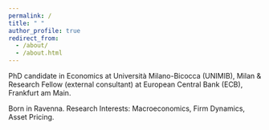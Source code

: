 ```yaml
---
permalink: /
title: " "
author_profile: true
redirect_from: 
  - /about/
  - /about.html
---
```


PhD candidate in Economics at Università Milano-Bicocca (UNIMIB), Milan &
Research Fellow (external consultant) at European Central Bank (ECB), Frankfurt am Main. 

Born in Ravenna.
Research Interests: Macroeconomics, Firm Dynamics, Asset Pricing.
